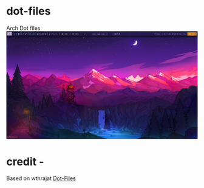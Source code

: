 # dot-files
Arch Dot files 
![alt text](https://github.com/Shreyassp002/dot-files/blob/main/polybar/colorblocks/polybarBest.png)


# credit - 
Based on wthrajat [Dot-Files](https://github.com/wthrajat/dotfiles-arch)
